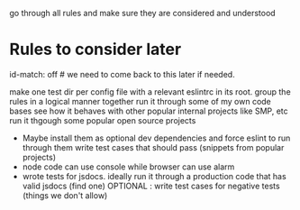 go through all rules and make sure they are considered and understood

# Rules to consider later
id-match: off # we need to come back to this later if needed.

make one test dir per config file with a relevant eslintrc in its root.
group the rules in a logical manner together
run it through some of my own code bases
see how it behaves with other popular internal projects like SMP, etc
run it thgough some popular open source projects
* Maybe install them as optional dev dependencies and force eslint to run through them
write test cases that should pass (snippets from popular projects)
 * node code can use console while browser can use alarm
 * wrote tests for jsdocs. ideally run it through a production code that has valid jsdocs (find one)
OPTIONAL : write test cases for negative tests (things we don't allow)
